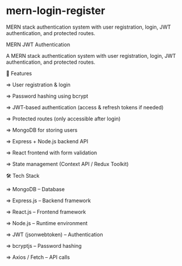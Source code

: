 # mern-login-register
MERN stack authentication system with user registration, login, JWT authentication, and protected routes.

MERN JWT Authentication

A MERN stack authentication system with user registration, login, JWT authentication, and protected routes.

🚀 Features

=> User registration & login

=> Password hashing using bcrypt

=> JWT-based authentication (access & refresh tokens if needed)

=> Protected routes (only accessible after login)

=> MongoDB for storing users

=> Express + Node.js backend API

=> React frontend with form validation

=> State management (Context API / Redux Toolkit)

🛠️ Tech Stack

=> MongoDB – Database

=> Express.js – Backend framework

=> React.js – Frontend framework

=> Node.js – Runtime environment

=> JWT (jsonwebtoken) – Authentication

=> bcryptjs – Password hashing

=> Axios / Fetch – API calls
